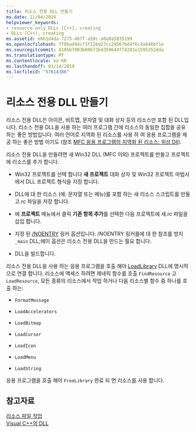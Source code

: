 ```yaml
---
title: 리소스 전용 DLL 만들기
ms.date: 11/04/2016
helpviewer_keywords:
- resource-only DLLs [C++], creating
- DLLs [C++], creating
ms.assetid: e6b1d4da-7275-467f-a58c-a0a8a5835199
ms.openlocfilehash: 7f0bad94cf3f126d27cc29567bd4f6c4a846bf1e
ms.sourcegitcommit: 8105b7003b89b73b4359644ff4281e1595352dda
ms.translationtype: MT
ms.contentlocale: ko-KR
ms.lasthandoff: 03/14/2019
ms.locfileid: "57814386"
---
```

# <a name="creating-a-resource-only-dll"></a>리소스 전용 DLL 만들기

리소스 전용 DLL은 아이콘, 비트맵, 문자열 및 대화 상자 등의 리소스만 포함 된 DLL입니다. 리소스 전용 DLL을 사용 하는 여러 프로그램 간에 리소스의 동일한 집합을 공유 하는 좋은 방법입니다. 여러 언어로 지역화 된 리소스를 사용 하 여 응용 프로그램을 제공 하는 좋은 방법 이기도 (참조 [MFC 응용 프로그램의 지역화 된 리소스: 위성 Dll](localized-resources-in-mfc-applications-satellite-dlls.md)).

리소스 전용 DLL을 만들려면 새 Win32 DLL (MFC 이외) 프로젝트를 만들고 프로젝트에 리소스를 추가 합니다.

- Win32 프로젝트를 선택 합니다 **새 프로젝트** 대화 상자 및 Win32 프로젝트 마법사에서 DLL 프로젝트 형식을 지정 합니다.

- DLL에 대 한 리소스 (예: 문자열 또는 메뉴)를 포함 하는 새 리소스 스크립트를 만들고.rc 파일을 저장 합니다.

- 에 **프로젝트** 메뉴에서 클릭 **기존 항목 추가**를 선택한 다음 프로젝트에 새.rc 파일을 삽입 합니다.

- 지정 된 [/NOENTRY](reference/noentry-no-entry-point.md) 링커 옵션입니다. /NOENTRY 링커를에 대 한 참조를 방지 `_main` DLL;에이 옵션은 리소스 전용 DLL을 만드는 필요 합니다.

- DLL을 빌드합니다.

리소스 전용 DLL을 사용 하는 응용 프로그램을 호출 해야 [LoadLibrary](loadlibrary-and-afxloadlibrary.md) DLL에 명시적으로 연결 합니다. 리소스에 액세스 하려면 제네릭 함수를 호출 `FindResource` 고 `LoadResource`, 모든 종류의 리소스에서 작업 하거나 다음 리소스별 함수 중 하나를 호출 하는:

- `FormatMessage`

- `LoadAccelerators`

- `LoadBitmap`

- `LoadCursor`

- `LoadIcon`

- `LoadMenu`

- `LoadString`

응용 프로그램을 호출 해야 `FreeLibrary` 완료 되 면 리소스를 사용 합니다.

## <a name="see-also"></a>참고자료

[리소스 파일 작업](../windows/working-with-resource-files.md)<br/>
[Visual C++의 DLL](dlls-in-visual-cpp.md)
